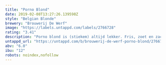 ```yaml
---
title: "Porno Blond"
date: 2019-02-08T13:27:26.139598Z
style: "Belgian Blonde"
brewery: "Brouwerij De Werf"
image: "https://labels.untappd.com/labels/2766728"
rating: "3.41"
description: "Porno blond is (stiekem) altijd lekker. Fris, zoet en zacht. Noem het een guilty pleasure. Noem het een tikkeltje ordinair. wij noem het gewoon een geil biertje. Proost!"
untappd_url: "https://untappd.com/b/brouwerij-de-werf-porno-blond/2766728"
abv: "6.0"
ibu: "12"
robots: noindex,nofollow
---
```


